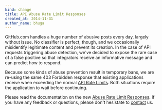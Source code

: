 ```yaml
---
kind: change
title: API Abuse Rate Limit Responses
created_at: 2014-11-31
author_name: bhuga
---
```


GitHub.com handles a huge number of abusive posts every day, largely without
issue. No classifier is perfect, though, and we occasionally misidentify
legitimate content and prevent its creation. In the case of API requests triggering
abuse detection, we've decided to expose the rare case of a false positive so
that integrators receive an informative message and can predict how to respond.

Because some kinds of abuse prevention result in temporary bans, we are
re-using the same 403 Forbidden response that existing applications receive
when exceeding the normal [API Rate Limits]. Both situations require the
application to wait before continuing.

Please read the documentation on the new [Abuse Rate Limit Responses]. If you
have any feedback or questions, please don't hesistate to [contact] us.

[API Rate Limits]: /v3/#rate-limiting
[Abuse Rate Limit Responses]: /v3/#abuse-rate-limits
[contact]: https://github.com/contact?form[subject]=API+Abuse+Rate+Limits
